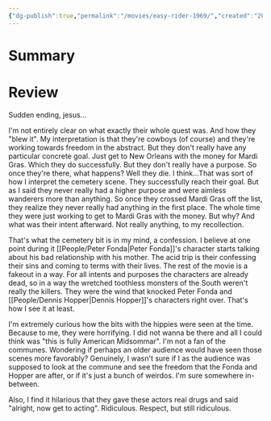 ```yaml
---
{"dg-publish":true,"permalink":"/movies/easy-rider-1969/","created":"2023-12-08","updated":"2023-12-11"}
---
```



# Summary

# Review

Sudden ending, jesus...

I'm not entirely clear on what exactly their whole quest was. And how they "blew it". My interpretation is that they're cowboys (of course) and they're working towards freedom in the abstract. But they don't really have any particular concrete goal. Just get to New Orleans with the money for Mardi Gras. Which they do successfully. But they don't really have a purpose. So once they're there, what happens? Well they die. I think...That was sort of how I interpret the cemetery scene. They successfully reach their goal. But as I said they never really had a higher purpose and were aimless wanderers more than anything. So once they crossed Mardi Gras off the list, they realize they never really had anything in the first place. The whole time they were just working to get to Mardi Gras with the money. But why? And what was their intent afterward. Not really anything, to my recollection.

That's what the cemetery bit is in my mind, a confession. I believe at one point during it [[People/Peter Fonda\|Peter Fonda]]'s character starts talking about his bad relationship with his mother. The acid trip is their confessing their sins and coming to terms with their lives. The rest of the movie is a fakeout in a way. For all intents and purposes the characters are already dead, so in a way the wretched toothless monsters of the South weren't really the killers. They were the wind that knocked Peter Fonda and [[People/Dennis Hopper\|Dennis Hopper]]'s characters right over. That's how I see it at least.

I'm extremely curious how the bits with the hippies were seen at the time. Because to me, they were horrifying. I did not wanna be there and all I could think was "this is fully American Midsommar". I'm not a fan of the communes. Wondering if perhaps an older audience would have seen those scenes more favorably? Genuinely, I wasn't sure if I as the audience was supposed to look at the commune and see the freedom that the Fonda and Hopper are after, or if it's just a bunch of weirdos. I'm sure somewhere in-between.

Also, I find it hilarious that they gave these actors real drugs and said "alright, now get to acting". Ridiculous. Respect, but still ridiculous.
